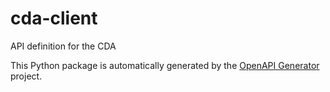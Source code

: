 # cda-client
API definition for the CDA

This Python package is automatically generated by the [OpenAPI Generator](https://openapi-generator.tech) project.
